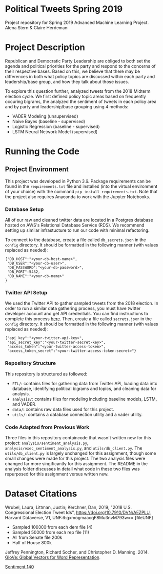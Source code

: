 # Political Tweets Spring 2019
Project repository for Spring 2019 Advanced Machine Learning Project.
Alena Stern & Claire Herdeman

# Project Description
Republican and Democratic Party Leadership are obliged to both set the agenda and political priorities for the party and respond to the concerns of their respective bases. Based on this, we believe that there may be differences in both what policy topics are discussed within each party and leadership/base group, and how they talk about those issues.

To explore this question further, analyzed tweets from the 2018 Midterm election cycle. We first defined policy topic areas based on frequently occuring bigrams, the analyzed the sentiment of tweets in each policy area and by party and leadership/base grouping using 4 methods:

* VADER Modeling (unsupervised)
* Naive Bayes (baseline - supervised)
* Logistic Regression (baseline - supervised)
* LSTM Neural Network Model (supervised)

# Running the Code

## Project Environment
This project was developed in Python 3.6. Package requirements can be found in the `requirements.txt` file and installed (into the virtual environment of your choice) with the command `pip install requirements.txt`. Note that the project also requires Anaconda to work with the Jupyter Notebooks.

### Database Setup
All of our raw and cleaned twitter data are located in a Postgres database hosted on AWS's Relational Database Service (RDS). We recommend setting up similar infrastucture to run our code with minimal refactoring. 

To connect to the database, create a file called `db_secrets.json` in the `config` directory. It should be formatted in the following manner (with values replaced as needed):

```
{"DB_HOST":"<your-db-host-name>",  
 "DB_USER":"<your-db-user>",  
 "DB_PASSWORD":"<your-db-password>",  
 "DB_PORT":5432,  
 "DB_NAME":"<your-db-name>"  
}
```

### Twitter API Setup
We used the Twitter API to gather sampled tweets from the 2018 election. In order to run a similar data gathering process, you must have twitter developer account and get API credentials. You can find instructions to complete this process [here](https://developer.twitter.com/). Then, create a file called `secrets.json` in the `config` directory. It should be formatted in the following manner (with values replaced as needed):

```
{"api_key":"<your-twitter-api-key>",
 "api_secret_key":"<your-twitter-secret-key>",
 "access_token":"<your-twitter-access-token>",
 "access_token_secret":"<your-twitter-access-token-secret>"}
```

### Repository Structure
This repository is structured as followed:
- `ETL/`: contains files for gathering data from Twitter API, loading data into database, identifying political bigrams and topics, and cleaning data for analysis.
- `analysis/`: contains files for modeling including baseline models, LSTM, and VADER. 
- `data/`: contains raw data files used for this project.
- `utils/`: contains a database connection utility and a vader utility.

### Code Adapted from Previous Work
Three files in this repository containcode that wasn't written new for this project: `analysis/sentiment_analysis.py`, `analysis/exec_sentiment_analysis.py`, and `utils/db_client.py`. The `utils/db_client.py` is largely unchanged for this assignment, though some small changes were made for this project. The two analysis files were changed far more singificantly for this assignment. The README in the analysis folder discusses in detail what code in these two files was repurposed for this assignment versus written new.

# Dataset Citations
Wrubel, Laura; Littman, Justin; Kerchner, Dan, 2019, "2018 U.S. Congressional Election Tweet Ids", https://doi.org/10.7910/DVN/AEZPLU, Harvard Dataverse, V1, UNF:6:gxmogmaacqF8Mu3nvM793w== [fileUNF]

* Sampled 100000 from each dem file (4)
* Sampled 50000 from each rep file (11)
* All from Senate file 200k
* Half of House 800k

Jeffrey Pennington, Richard Socher, and Christopher D. Manning. 2014. [GloVe: Global Vectors for Word Representation](https://nlp.stanford.edu/projects/glove/). 

[Sentiment 140](http://www.sentiment140.com/)
